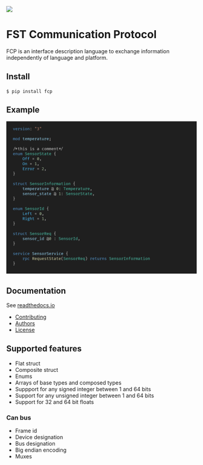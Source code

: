 ![](https://github.com/joajfreitas/fcp-core/actions/workflows/ci.yml/badge.svg)

# FST Communication Protocol

FCP is an interface description language to exchange information independently of language and platform.

## Install

	$ pip install fcp

## Example

![Code showcase](./assets/code_showcase.png)

## Documentation

See [readthedocs.io](https://fcp-core.readthedocs.io/en/latest/)

 * [Contributing](./CONTRIBUTING.md)
 * [Authors](./AUTHORS)
 * [License](./LICENSE)

## Supported features

 * Flat struct
 * Composite struct
 * Enums
 * Arrays of base types and composed types
 * Suppport for any signed integer between 1 and 64 bits
 * Support for any unsigned integer between 1 and 64 bits
 * Support for 32 and 64 bit floats


### Can bus

 * Frame id
 * Device designation
 * Bus designation
 * Big endian encoding
 * Muxes
